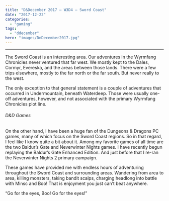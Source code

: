 ```yaml
---
title: "D&December 2017 – W3D4 – Sword Coast"
date: "2017-12-22"
categories: 
  - "gaming"
tags: 
  - "ddecember"
hero: "images/DnDecember2017.jpg"
---
```


* * *

The Sword Coast is an interesting area. Our adventures in the Wyrmfang Chronicles never ventured that far west. We mostly kept to the Dales, Cormyr, Evereska, and the areas between those lands. There were a few trips elsewhere, mostly to the far north or the far south. But never really to the west.

The only exception to that general statement is a couple of adventures that occurred in Undermountain, beneath Waterdeep. Those were usually one-off adventures, however, and not associated with the primary Wyrmfang Chronicles plot line.

###### D&D Games

On the other hand, I have been a huge fan of the Dungeons & Dragons PC games, many of which focus on the Sword Coast regions. So in that regard, I feel like I know quite a bit about it. Among my favorite games of all time are the two Baldur’s Gate and Neverwinter Nights games. I have recently begun replaying the Baldur’s Gate Enhanced Edition. And just before that I re-ran the Neverwinter Nights 2 primary campaign.

These games have provided me with endless hours of adventuring throughout the Sword Coast and surrounding areas. Wandering from area to area, killing monsters, taking bandit scalps, charging headlong into battle with Minsc and Boo! That is enjoyment you just can’t beat anywhere.

“Go for the eyes, Boo! Go for the eyes!”
